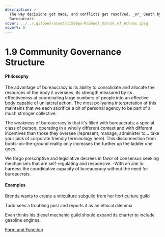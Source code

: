 ```yaml
---
description: >-
  The way decisions get made, and conflicts get resolved. _or_ Death by 1000
  Bureaucrats
cover: ../../.gitbook/assets/1599px-Raphael_School_of_Athens.jpeg
coverY: 0
---
```


# 1.9 Community Governance Structure

#### Philosophy

The advantage of bureaucracy is its ability to consolidate and allocate the resources of the body it oversees; its strength measured by its effectiveness at coordinating large numbers of people into an effective body capable of unilateral action. The most pollyanna interpretation of this maintains that we each sacrifice a bit of personal agency to be part of a much stronger collective.&#x20;

The weakness of bureaucracy is that it's filled with bureaucrats; a special class of person, operating in a wholly different context and with different incentives than those they oversee (represent, manage, administer to... take your pick of corporate friendly terminology here).  This disconnection from boots-on-the-ground reality only increases the further up the ladder one goes.&#x20;

We forgo prescriptive and legislative decrees in favor of consensus seeking mechanisms that are self-regulating and responsive. -With an aim to harness the coordinative capacity of bureaucracy without the need for bureaucrats.

#### Examples

Brenda wants to create a viticulture subguild from her horticulture guild

Todd sees a troubling post and reports it as an ethical dilemma

Evan thinks his diesel mechanic guild should expand its charter to include gasoline engines.

[Form and Function](../../blue-paper/1.9-community-governance-structure/)
